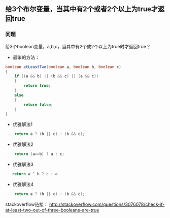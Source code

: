 ## 给3个布尔变量，当其中有2个或者2个以上为true才返回true

### 问题

给3个boolean变量，a,b,c，当其中有2个或2个以上为true时才返回true？

* 最笨的方法：

```java
boolean atLeastTwo(boolean a, boolean b, boolean c) 
{
    if ((a && b) || (b && c) || (a && c)) 
    {
        return true;
    }
    else
    {
        return false;
    }
}
```

* 优雅解法1

```java
    return a ? (b || c) : (b && c);
```

* 优雅解法2

```java
    return (a==b) ? a : c;
```

* 优雅解法3

```java
   return a ^ b ? c : a
```

* 优雅解法4

```java
    return a ? (b || c) : (b && c);
```


stackoverflow链接： http://stackoverflow.com/questions/3076078/check-if-at-least-two-out-of-three-booleans-are-true
